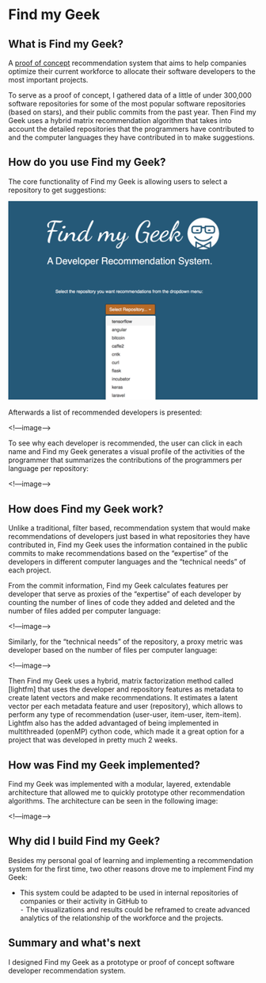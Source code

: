 # Find my Geek
## What is Find my Geek?
A [proof of concept][1] recommendation system that aims to help companies optimize their current workforce to allocate their software developers to the most important projects.

To serve as a proof of concept, I gathered data of a little of under 300,000 software repositories for some of the most popular software repositories (based on stars), and their public commits from the past year. Then Find my Geek uses a hybrid matrix recommendation algorithm that takes into account the detailed repositories that the programmers have contributed to and the computer languages they have contributed in to make suggestions.

## How do you use Find my Geek?
The core functionality of Find my Geek is allowing users to select a repository to get suggestions:

![fmg1](fmg1.png)

Afterwards a list of recommended developers is presented:

\<!—image—\>

To see why each developer is recommended, the user can click in each name and Find my Geek generates a visual profile of the activities of the programmer that summarizes the contributions of the programmers per language per repository:

\<!—image—\>

## How does Find my Geek work?
Unlike a traditional, filter based, recommendation system that would make recommendations of developers just based in what repositories they have contributed in, Find my Geek uses the information contained in the public commits to make recommendations based on the “expertise” of the developers in different computer languages and the “technical needs” of each project.

From the commit information, Find my Geek calculates features per developer that serve as proxies of the “expertise” of each developer by counting the number of lines of code they added and deleted and the number of files added per computer language:

\<!—image—\>

Similarly, for the “technical needs” of the repository, a proxy metric was developer based on the number of files per computer language:

\<!—image—\>

Then Find my Geek uses a hybrid, matrix factorization method called [lightfm] that uses the developer and repository features as metadata to create latent vectors and make recommendations. It estimates a latent vector per each metadata feature and user (repository), which allows to perform any type of recommendation (user-user, item-user, item-item). Lightfm also has the added advantaged of being implemented in multithreaded (openMP) cython code, which made it a great option for a project that was developed in pretty much 2 weeks.


## How was Find my Geek implemented?

Find my Geek was implemented with a modular, layered, extendable architecture that allowed me to quickly prototype other recommendation algorithms. The architecture can be seen in the following image:

\<!—image—\>

## Why did I build Find my Geek?
Besides my personal goal of learning and implementing a recommendation system for the first time, two other reasons drove me to implement Find my Geek:
- This system could be adapted to be used in internal repositories of companies or their activity in GitHub to  
	⁃ The visualizations and results could be reframed  to create advanced analytics of the relationship of the workforce and the projects.



## Summary and what's next
I designed Find my Geek as a prototype or proof of concept software developer recommendation system.       

[1]:	http://dantegd.com/insight
